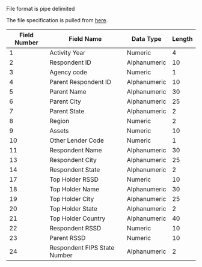File format is pipe delimited

The file specification is pulled from [here](https://s3.amazonaws.com/cfpb-hmda-public/prod/snapshot-data/2017_publicstatic_dataformat.zip).

| Field Number | Field Name                   | Data Type    | Length |
|--------------|------------------------------|--------------|--------|
| 1            | Activity Year                | Numeric      | 4      |
| 2            | Respondent ID                | Alphanumeric | 10     |
| 3            | Agency code                  | Numeric      | 1      |
| 4            | Parent Respondent ID         | Alphanumeric | 10     |
| 5            | Parent Name                  | Alphanumeric | 30     |
| 6            | Parent City                  | Alphanumeric | 25     |
| 7            | Parent State                 | Alphanumeric | 2      |
| 8            | Region                       | Numeric      | 2      |
| 9            | Assets                       | Numeric      | 10     |
| 10           | Other Lender Code            | Numeric      | 1      |
| 11           | Respondent Name              | Alphanumeric | 30     |
| 13           | Respondent City              | Alphanumeric | 25     |
| 14           | Respondent State             | Alphanumeric | 2      |
| 17           | Top Holder RSSD              | Numeric      | 10     |
| 18           | Top Holder Name              | Alphanumeric | 30     |
| 19           | Top Holder City              | Alphanumeric | 25     |
| 20           | Top Holder State             | Alphanumeric | 2      |
| 21           | Top Holder Country           | Alphanumeric | 40     |
| 22           | Respondent RSSD              | Numeric      | 10     |
| 23           | Parent RSSD                  | Numeric      | 10     |
| 24           | Respondent FIPS State Number | Alphanumeric | 2      |